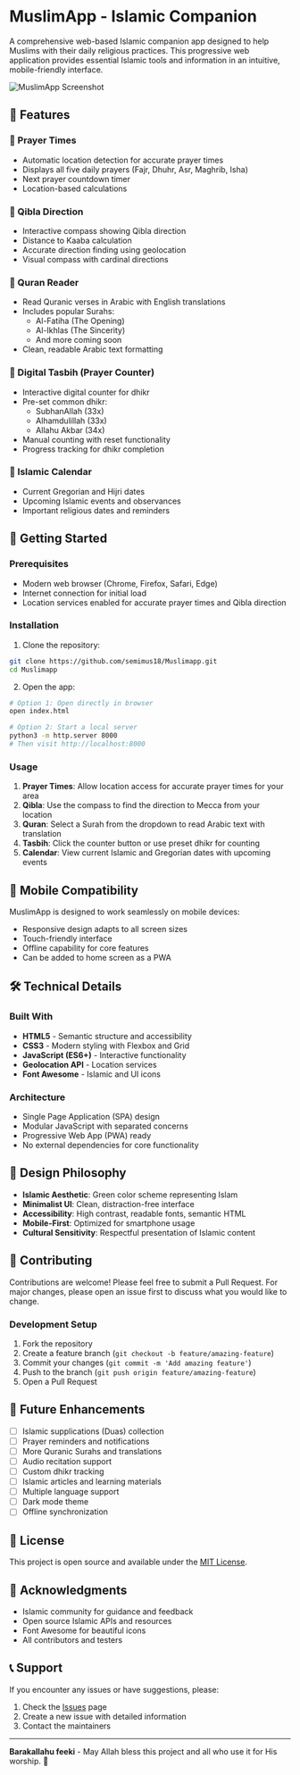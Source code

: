 # MuslimApp - Islamic Companion

A comprehensive web-based Islamic companion app designed to help Muslims with their daily religious practices. This progressive web application provides essential Islamic tools and information in an intuitive, mobile-friendly interface.

![MuslimApp Screenshot](https://github.com/user-attachments/assets/2933eaa7-fe88-479a-96c6-8f58a143c326)

## 🌟 Features

### 📿 Prayer Times
- Automatic location detection for accurate prayer times
- Displays all five daily prayers (Fajr, Dhuhr, Asr, Maghrib, Isha)
- Next prayer countdown timer
- Location-based calculations

### 🧭 Qibla Direction
- Interactive compass showing Qibla direction
- Distance to Kaaba calculation
- Accurate direction finding using geolocation
- Visual compass with cardinal directions

### 📖 Quran Reader
- Read Quranic verses in Arabic with English translations
- Includes popular Surahs:
  - Al-Fatiha (The Opening)
  - Al-Ikhlas (The Sincerity)
  - And more coming soon
- Clean, readable Arabic text formatting

### 📿 Digital Tasbih (Prayer Counter)
- Interactive digital counter for dhikr
- Pre-set common dhikr:
  - SubhanAllah (33x)
  - Alhamdulillah (33x)
  - Allahu Akbar (34x)
- Manual counting with reset functionality
- Progress tracking for dhikr completion

### 📅 Islamic Calendar
- Current Gregorian and Hijri dates
- Upcoming Islamic events and observances
- Important religious dates and reminders

## 🚀 Getting Started

### Prerequisites
- Modern web browser (Chrome, Firefox, Safari, Edge)
- Internet connection for initial load
- Location services enabled for accurate prayer times and Qibla direction

### Installation
1. Clone the repository:
```bash
git clone https://github.com/semimus18/Muslimapp.git
cd Muslimapp
```

2. Open the app:
```bash
# Option 1: Open directly in browser
open index.html

# Option 2: Start a local server
python3 -m http.server 8000
# Then visit http://localhost:8000
```

### Usage
1. **Prayer Times**: Allow location access for accurate prayer times for your area
2. **Qibla**: Use the compass to find the direction to Mecca from your location
3. **Quran**: Select a Surah from the dropdown to read Arabic text with translation
4. **Tasbih**: Click the counter button or use preset dhikr for counting
5. **Calendar**: View current Islamic and Gregorian dates with upcoming events

## 📱 Mobile Compatibility

MuslimApp is designed to work seamlessly on mobile devices:
- Responsive design adapts to all screen sizes
- Touch-friendly interface
- Offline capability for core features
- Can be added to home screen as a PWA

## 🛠 Technical Details

### Built With
- **HTML5** - Semantic structure and accessibility
- **CSS3** - Modern styling with Flexbox and Grid
- **JavaScript (ES6+)** - Interactive functionality
- **Geolocation API** - Location services
- **Font Awesome** - Islamic and UI icons

### Architecture
- Single Page Application (SPA) design
- Modular JavaScript with separated concerns
- Progressive Web App (PWA) ready
- No external dependencies for core functionality

## 🎨 Design Philosophy

- **Islamic Aesthetic**: Green color scheme representing Islam
- **Minimalist UI**: Clean, distraction-free interface
- **Accessibility**: High contrast, readable fonts, semantic HTML
- **Mobile-First**: Optimized for smartphone usage
- **Cultural Sensitivity**: Respectful presentation of Islamic content

## 🤝 Contributing

Contributions are welcome! Please feel free to submit a Pull Request. For major changes, please open an issue first to discuss what you would like to change.

### Development Setup
1. Fork the repository
2. Create a feature branch (`git checkout -b feature/amazing-feature`)
3. Commit your changes (`git commit -m 'Add amazing feature'`)
4. Push to the branch (`git push origin feature/amazing-feature`)
5. Open a Pull Request

## 🔮 Future Enhancements

- [ ] Islamic supplications (Duas) collection
- [ ] Prayer reminders and notifications
- [ ] More Quranic Surahs and translations
- [ ] Audio recitation support
- [ ] Custom dhikr tracking
- [ ] Islamic articles and learning materials
- [ ] Multiple language support
- [ ] Dark mode theme
- [ ] Offline synchronization

## 📄 License

This project is open source and available under the [MIT License](LICENSE).

## 🙏 Acknowledgments

- Islamic community for guidance and feedback
- Open source Islamic APIs and resources
- Font Awesome for beautiful icons
- All contributors and testers

## 📞 Support

If you encounter any issues or have suggestions, please:
1. Check the [Issues](../../issues) page
2. Create a new issue with detailed information
3. Contact the maintainers

---

**Barakallahu feeki** - May Allah bless this project and all who use it for His worship. 🤲
